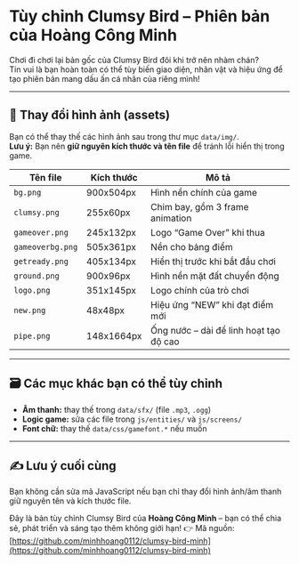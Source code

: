 # Tùy chỉnh Clumsy Bird – Phiên bản của Hoàng Công Minh

Chơi đi chơi lại bản gốc của Clumsy Bird đôi khi trở nên nhàm chán?  
Tin vui là bạn hoàn toàn có thể tùy biến giao diện, nhân vật và hiệu ứng để tạo phiên bản mang dấu ấn cá nhân của riêng mình!

---

## 🎨 Thay đổi hình ảnh (assets)

Bạn có thể thay thế các hình ảnh sau trong thư mục `data/img/`.  
**Lưu ý:** Bạn nên **giữ nguyên kích thước và tên file** để tránh lỗi hiển thị trong game.

| Tên file         | Kích thước | Mô tả                                  |
| ---------------- | ---------- | -------------------------------------- |
| `bg.png`         | 900x504px  | Hình nền chính của game                |
| `clumsy.png`     | 255x60px   | Chim bay, gồm 3 frame animation        |
| `gameover.png`   | 245x132px  | Logo “Game Over” khi thua              |
| `gameoverbg.png` | 505x361px  | Nền cho bảng điểm                      |
| `getready.png`   | 405x134px  | Hiển thị trước khi bắt đầu chơi        |
| `ground.png`     | 900x96px   | Hình nền mặt đất chuyển động           |
| `logo.png`       | 351x145px  | Logo chính của trò chơi                |
| `new.png`        | 48x48px    | Hiệu ứng “NEW” khi đạt điểm mới        |
| `pipe.png`       | 148x1664px | Ống nước – dài để linh hoạt tạo độ cao |

---

## 🗃️ Các mục khác bạn có thể tùy chỉnh

- **Âm thanh:** thay thế trong `data/sfx/` (file `.mp3`, `.ogg`)
- **Logic game:** sửa các file trong `js/entities/` và `js/screens/`
- **Font chữ:** thay thế `data/css/gamefont.*` nếu muốn

---

## ✍️ Lưu ý cuối cùng

Bạn không cần sửa mã JavaScript nếu bạn chỉ thay đổi hình ảnh/âm thanh giữ nguyên tên và kích thước file.

Đây là bản tùy chỉnh Clumsy Bird của **Hoàng Công Minh** – bạn có thể chia sẻ, phát triển và sáng tạo thêm không giới hạn!
👉 Mã nguồn: [https://github.com/minhhoang0112/clumsy-bird-minh](https://github.com/minhhoang0112/clumsy-bird-minh)
